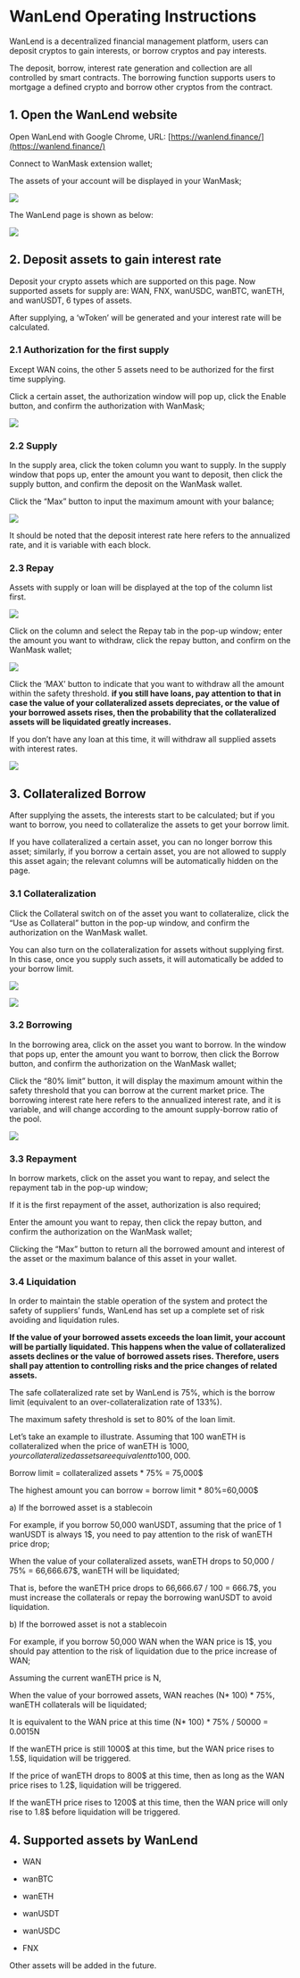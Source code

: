 # WanLend Operating Instructions

WanLend is a decentralized financial management platform, users can deposit cryptos to gain interests, or borrow cryptos and pay interests.

The deposit, borrow, interest rate generation and collection are all controlled by smart contracts. The borrowing function supports users to mortgage a defined crypto and borrow other cryptos from the contract.

## **1. Open the WanLend website**

Open WanLend with Google Chrome, URL: [https://wanlend.finance/](https://wanlend.finance/)

Connect to WanMask extension wallet;

The assets of your account will be displayed in your WanMask;

![](https://cdn-images-1.medium.com/max/2000/1*BoCqnRwNk7nkgIEFBZvpUA.png)

The WanLend page is shown as below:

![](https://cdn-images-1.medium.com/max/3100/0*_mBWSpI29rTpFaxM.png)

## **2. Deposit assets to gain interest rate**

Deposit your crypto assets which are supported on this page. Now supported assets for supply are: WAN, FNX, wanUSDC, wanBTC, wanETH, and wanUSDT, 6 types of assets.

After supplying, a ‘wToken’ will be generated and your interest rate will be calculated.

### **2.1 Authorization for the first supply**

Except WAN coins, the other 5 assets need to be authorized for the first time supplying.

Click a certain asset, the authorization window will pop up, click the Enable button, and confirm the authorization with WanMask;

![](https://cdn-images-1.medium.com/max/2000/1*wyQiFQX5NbS6SF3mxJgleA.png)

### **2.2 Supply**

In the supply area, click the token column you want to supply. In the supply window that pops up, enter the amount you want to deposit, then click the supply button, and confirm the deposit on the WanMask wallet.

Click the “Max” button to input the maximum amount with your balance;

![](https://cdn-images-1.medium.com/max/2000/1*d_i5xg7wdXOFyC90RgUuUg.png)

It should be noted that the deposit interest rate here refers to the annualized rate, and it is variable with each block.

### **2.3 Repay**

Assets with supply or loan will be displayed at the top of the column list first.

![](https://cdn-images-1.medium.com/max/2000/1*PfJPgXs1aoK-iwpMU9XxpA.png)

Click on the column and select the Repay tab in the pop-up window; enter the amount you want to withdraw, click the repay button, and confirm on the WanMask wallet;

![](https://cdn-images-1.medium.com/max/2000/1*CIGg1L8Wbn41GcTN6s0jxg.png)

Click the ‘MAX’ button to indicate that you want to withdraw all the amount within the safety threshold. **if you still have loans, pay attention to that in case the value of your collateralized assets depreciates, or the value of your borrowed assets rises, then the probability that the collateralized assets will be liquidated greatly increases.**

If you don’t have any loan at this time, it will withdraw all supplied assets with interest rates.

![](https://cdn-images-1.medium.com/max/2000/1*QW3-8tmE1vysl0KU6YzAxQ.png)

## **3. Collateralized Borrow**

After supplying the assets, the interests start to be calculated; but if you want to borrow, you need to collateralize the assets to get your borrow limit.

If you have collateralized a certain asset, you can no longer borrow this asset; similarly, if you borrow a certain asset, you are not allowed to supply this asset again; the relevant columns will be automatically hidden on the page.

### **3.1 Collateralization**

Click the Collateral switch on of the asset you want to collateralize, click the “Use as Collateral” button in the pop-up window, and confirm the authorization on the WanMask wallet.

You can also turn on the collateralization for assets without supplying first. In this case, once you supply such assets, it will automatically be added to your borrow limit.

![](https://cdn-images-1.medium.com/max/2000/1*2btBxpV5-XJ7-QGh2JfhkA.png)

![](https://cdn-images-1.medium.com/max/2000/1*buHnN-0u6MssTyKr2koicw.png)

### **3.2 Borrowing**

In the borrowing area, click on the asset you want to borrow. In the window that pops up, enter the amount you want to borrow, then click the Borrow button, and confirm the authorization on the WanMask wallet;

Click the “80% limit” button, it will display the maximum amount within the safety threshold that you can borrow at the current market price. The borrowing interest rate here refers to the annualized interest rate, and it is variable, and will change according to the amount supply-borrow ratio of the pool.

![](https://cdn-images-1.medium.com/max/2000/1*ZiH06e4I10a_fFeOEOFNXA.png)

### **3.3 Repayment**

In borrow markets, click on the asset you want to repay, and select the repayment tab in the pop-up window;

If it is the first repayment of the asset, authorization is also required;

Enter the amount you want to repay, then click the repay button, and confirm the authorization on the WanMask wallet;

Clicking the “Max” button to return all the borrowed amount and interest of the asset or the maximum balance of this asset in your wallet.

### **3.4 Liquidation**

In order to maintain the stable operation of the system and protect the safety of suppliers’ funds, WanLend has set up a complete set of risk avoiding and liquidation rules.

**If the value of your borrowed assets exceeds the loan limit, your account will be partially liquidated. This happens when the value of collateralized assets declines or the value of borrowed assets rises. Therefore, users shall pay attention to controlling risks and the price changes of related assets.**

The safe collateralized rate set by WanLend is 75%, which is the borrow limit (equivalent to an over-collateralization rate of 133%).

The maximum safety threshold is set to 80% of the loan limit.

Let’s take an example to illustrate. Assuming that 100 wanETH is collateralized when the price of wanETH is 1000$, your collateralized assets are equivalent to 100,000$.

Borrow limit = collateralized assets * 75% = 75,000$

The highest amount you can borrow = borrow limit * 80%=60,000$

a) If the borrowed asset is a stablecoin

For example, if you borrow 50,000 wanUSDT, assuming that the price of 1 wanUSDT is always 1$, you need to pay attention to the risk of wanETH price drop;

When the value of your collateralized assets, wanETH drops to 50,000 / 75% = 66,666.67$, wanETH will be liquidated;

That is, before the wanETH price drops to 66,666.67 / 100 = 666.7$, you must increase the collaterals or repay the borrowing wanUSDT to avoid liquidation.

b) If the borrowed asset is not a stablecoin

For example, if you borrow 50,000 WAN when the WAN price is 1$, you should pay attention to the risk of liquidation due to the price increase of WAN;

Assuming the current wanETH price is N,

When the value of your borrowed assets, WAN reaches (N* 100) * 75%, wanETH collaterals will be liquidated;

It is equivalent to the WAN price at this time (N* 100) * 75% / 50000 = 0.0015N

If the wanETH price is still 1000$ at this time, but the WAN price rises to 1.5$, liquidation will be triggered.

If the price of wanETH drops to 800$ at this time, then as long as the WAN price rises to 1.2$, liquidation will be triggered.

If the wanETH price rises to 1200$ at this time, then the WAN price will only rise to 1.8$ before liquidation will be triggered.

## 4. Supported assets by WanLend

* WAN

* wanBTC

* wanETH

* wanUSDT

* wanUSDC

* FNX

Other assets will be added in the future.